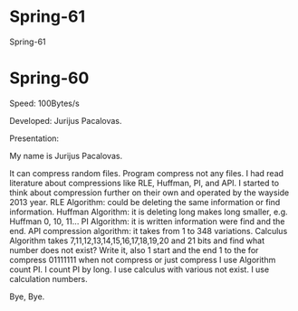 # Spring-61
Spring-61
# Spring-60


Speed: 100Bytes/s

Developed: Jurijus Pacalovas.

Presentation:

My name is Jurijus Pacalovas.

It can compress random files. Program compress not any files. I had read literature about compressions like RLE, Huffman, PI, and API. I started to think about compression further on their own and operated by the wayside 2013 year. RLE Algorithm: could be deleting the same information or find information. Huffman Algorithm: it is deleting long makes long smaller, e.g. Huffman 0, 10, 11... PI Algorithm: it is written information were find and the end. API compression algorithm: it takes from 1 to 348 variations. Calculus Algorithm takes 7,11,12,13,14,15,16,17,18,19,20 and 21 bits and find what number does not exist? Write it, also 1 start and the end 1 to the for compress 01111111 when not compress or just compress I use Algorithm count PI. I count PI by long. I use calculus with various not exist. I use calculation numbers.

Bye, Bye.

